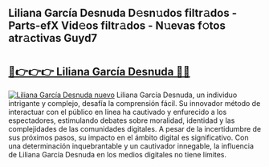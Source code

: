 ## Liliana García Desnuda D𝚎sn𝚞dos filtr𝚊dos - Parts-efX Vid𝚎os filtr𝚊dos - N𝚞evas f𝚘tos atr𝚊ctivas Guyd7

# <h2><a href="http://mb164t.tromn.icu/?c=Liliana+Garc%c3%ada+Desnuda">🔗👉👉👉 Liliana García Desnuda 🔗🔗</a></h2>

[![Liliana García Desnuda nuevo](https://i.imgur.com/pEAQMta.gif)](http://mb164t.tromn.icu/?c=Liliana+Garc%c3%ada+Desnuda)
Liliana García Desnuda, un individuo intrigante y complejo, desafía la comprensión fácil. Su innovador método de interactuar con el público en línea ha cautivado y enfurecido a los espectadores, estimulando debates sobre moralidad, identidad y las complejidades de las comunidades digitales. A pesar de la incertidumbre de sus próximos pasos, su impacto en el ámbito digital es significativo. Con una determinación inquebrantable y un cautivador innegable, la influencia de Liliana García Desnuda en los medios digitales no tiene límites.
